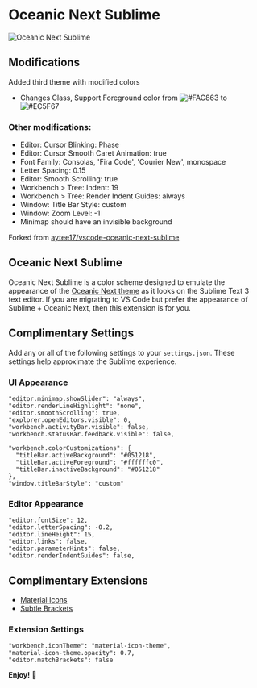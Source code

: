 # Oceanic Next Sublime

![Oceanic Next Sublime](https://i.imgur.com/hBdVSx6.png)

## Modifications
Added third theme with modified colors
- Changes Class, Support Foreground color from ![#FAC863](https://placehold.it/150x40/FAC863/FFFFFF?text=FAC863) to ![#EC5F67](https://placehold.it/150x40/EC5F67/FFFFFF?text=EC5F67)

### Other modifications: ###
- Editor: Cursor Blinking: Phase
- Editor: Cursor Smooth Caret Animation: true
- Font Family: Consolas, 'Fira Code', 'Courier New', monospace
- Letter Spacing: 0.15
- Editor: Smooth Scrolling: true
- Workbench > Tree: Indent: 19
- Workbench > Tree: Render Indent Guides: always
- Window: Title Bar Style: custom
- Window: Zoom Level: -1
- Minimap should have an invisible background

Forked from [aytee17/vscode-oceanic-next-sublime](https://github.com/aytee17/vscode-oceanic-next-sublime)

## Oceanic Next Sublime

Oceanic Next Sublime is a color scheme designed to emulate the appearance of the [Oceanic Next theme](https://github.com/voronianski/oceanic-next-color-scheme) as it looks on the Sublime Text 3 text editor. If you are migrating to VS Code but prefer the appearance of Sublime + Oceanic Next, then this extension is for you.

## Complimentary Settings

Add any or all of the following settings to your `settings.json`.
These settings help approximate the Sublime experience.


### UI Appearance

```
"editor.minimap.showSlider": "always",
"editor.renderLineHighlight": "none",
"editor.smoothScrolling": true,
"explorer.openEditors.visible": 0,
"workbench.activityBar.visible": false,
"workbench.statusBar.feedback.visible": false,

"workbench.colorCustomizations": {
  "titleBar.activeBackground": "#051218",
  "titleBar.activeForeground": "#ffffffc0",
  "titleBar.inactiveBackground": "#051218"
},
"window.titleBarStyle": "custom"
```

### Editor Appearance

```
"editor.fontSize": 12,
"editor.letterSpacing": -0.2,
"editor.lineHeight": 15,
"editor.links": false,
"editor.parameterHints": false,
"editor.renderIndentGuides": false,
```

## Complimentary Extensions

-   [Material Icons](https://marketplace.visualstudio.com/items?itemName=PKief.material-icon-theme)
-   [Subtle Brackets](https://marketplace.visualstudio.com/items?itemName=rafamel.subtle-brackets)

### Extension Settings

```
"workbench.iconTheme": "material-icon-theme",
"material-icon-theme.opacity": 0.7,
"editor.matchBrackets": false
```

**Enjoy!** 🌊
